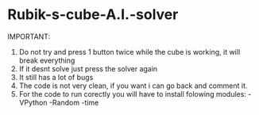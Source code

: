 # Rubik-s-cube-A.I.-solver
IMPORTANT:
1. Do not try and press 1 button twice while the cube is working, it will break everything
2. If it desnt solve just press the solver again
3. It still has a lot of bugs
4. The code is not very clean, if you want i can go back and comment it. 
5. For the code to run corectly you will have to install folowing modules:
  -VPython
  -Random
  -time
